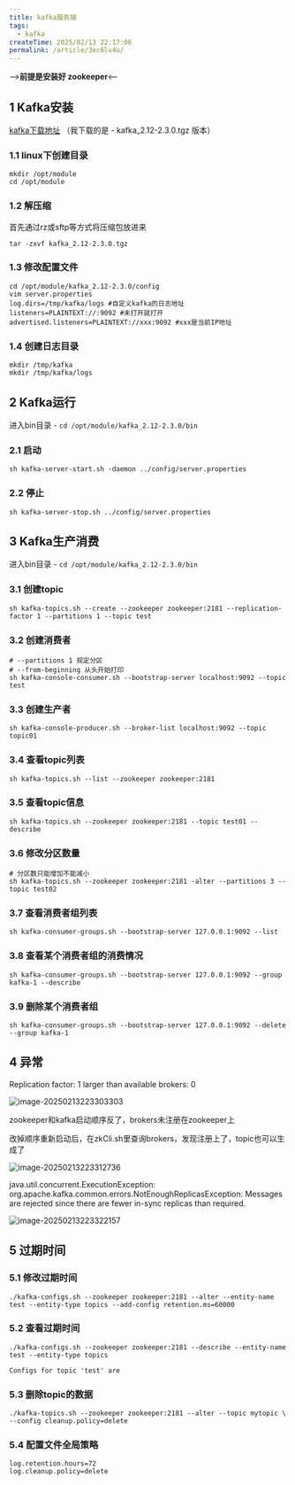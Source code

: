 ```yaml
---
title: kafka服务端
tags:
  - kafka
createTime: 2025/02/13 22:17:06
permalink: /article/3ec6lv4u/
---
```


——>**前提是安装好 zookeeper**<——

## 1 Kafka安装

[kafka下载地址](http://kafka.apache.org/downloads) （我下载的是 - kafka_2.12-2.3.0.tgz 版本）

### 1.1 linux下创建目录

```shell
mkdir /opt/module
cd /opt/module
```

### 1.2 解压缩

首先通过rz或sftp等方式将压缩包放进来

```shell
tar -zxvf kafka_2.12-2.3.0.tgz
```

### 1.3 修改配置文件

```shell
cd /opt/module/kafka_2.12-2.3.0/config
vim server.properties
log.dirs=/tmp/kafka/logs #自定义kafka的日志地址
listeners=PLAINTEXT://:9092 #未打开就打开
advertised.listeners=PLAINTEXT://xxx:9092 #xxx是当前IP地址
```

### 1.4 创建日志目录

```shell
mkdir /tmp/kafka
mkdir /tmp/kafka/logs
```

## 2 Kafka运行

进入bin目录 - `cd /opt/module/kafka_2.12-2.3.0/bin`

### 2.1 启动

```shell
sh kafka-server-start.sh -daemon ../config/server.properties
```

### 2.2 停止

```shell
sh kafka-server-stop.sh ../config/server.properties
```

## 3 Kafka生产消费

进入bin目录 - `cd /opt/module/kafka_2.12-2.3.0/bin`

### 3.1 创建topic

```shell
sh kafka-topics.sh --create --zookeeper zookeeper:2181 --replication-factor 1 --partitions 1 --topic test
```

### 3.2 创建消费者

```shell
# --partitions 1 规定分区
# --from-beginning 从头开始打印
sh kafka-console-consumer.sh --bootstrap-server localhost:9092 --topic test
```

### 3.3 创建生产者

```shell
sh kafka-console-producer.sh --broker-list localhost:9092 --topic topic01
```

### 3.4 查看topic列表

```shell
sh kafka-topics.sh --list --zookeeper zookeeper:2181
```

### 3.5 查看topic信息

```shell
sh kafka-topics.sh --zookeeper zookeeper:2181 --topic test01 --describe
```

### 3.6 修改分区数量

```shell
# 分区数只能增加不能减小
sh kafka-topics.sh --zookeeper zookeeper:2181 -alter --partitions 3 --topic test02  
```

### 3.7 查看消费者组列表

```shell
sh kafka-consumer-groups.sh --bootstrap-server 127.0.0.1:9092 --list
```

### 3.8 查看某个消费者组的消费情况

```shell
sh kafka-consumer-groups.sh --bootstrap-server 127.0.0.1:9092 --group kafka-1 --describe
```

### 3.9 删除某个消费者组

```shell
sh kafka-consumer-groups.sh --bootstrap-server 127.0.0.1:9092 --delete --group kafka-1
```

## 4 异常

Replication factor: 1 larger than available brokers: 0

![image-20250213223303303](https://afuo-blog.oss-cn-beijing.aliyuncs.com/kafka.assets/image-20250213223303303.png)

zookeeper和kafka启动顺序反了，brokers未注册在zookeeper上

改掉顺序重新启动后，在zkCli.sh里查询brokers，发现注册上了，topic也可以生成了

![image-20250213223312736](https://afuo-blog.oss-cn-beijing.aliyuncs.com/kafka.assets/image-20250213223312736.png)

java.util.concurrent.ExecutionException: org.apache.kafka.common.errors.NotEnoughReplicasException: Messages are rejected since there are fewer in-sync replicas than required.

![image-20250213223322157](https://afuo-blog.oss-cn-beijing.aliyuncs.com/kafka.assets/image-20250213223322157.png)

## 5 过期时间

### 5.1 修改过期时间

```shell
./kafka-configs.sh --zookeeper zookeeper:2181 --alter --entity-name test --entity-type topics --add-config retention.ms=60000
```

### 5.2 查看过期时间

```shell
./kafka-configs.sh --zookeeper zookeeper:2181 --describe --entity-name test --entity-type topics

Configs for topic 'test' are    
```

### 5.3 删除topic的数据

```shell
./kafka-topics.sh --zookeeper zookeeper:2181 --alter --topic mytopic \
--config cleanup.policy=delete
```

### 5.4 配置文件全局策略

```properties
log.retention.hours=72
log.cleanup.policy=delete
```
